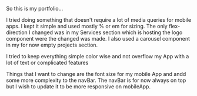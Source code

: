 So this is my portfolio...

I tried doing something that doesn't require a lot of media queries for mobile apps. I kept it simple and used mostly % or em for sizing. The only flex-direction I changed was in my Services section which is hosting the logo component were the changed was made. I also used a carousel component in my for now empty projects section.

I tried to keep everything simple color wise and not overflow my App with a lot of text or complicated features

Things that I want to change are the font size for my mobile App and andd some more complexity to the navBar. The navBar is for now always on top but I wish to update it to be more responsive on mobileApp.
